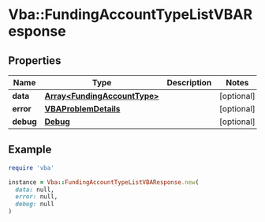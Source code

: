 # Vba::FundingAccountTypeListVBAResponse

## Properties

| Name | Type | Description | Notes |
| ---- | ---- | ----------- | ----- |
| **data** | [**Array&lt;FundingAccountType&gt;**](FundingAccountType.md) |  | [optional] |
| **error** | [**VBAProblemDetails**](VBAProblemDetails.md) |  | [optional] |
| **debug** | [**Debug**](Debug.md) |  | [optional] |

## Example

```ruby
require 'vba'

instance = Vba::FundingAccountTypeListVBAResponse.new(
  data: null,
  error: null,
  debug: null
)
```

